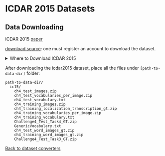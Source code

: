 # ICDAR 2015 Datasets

## Data Downloading
ICDAR 2015 [paper](https://rrc.cvc.uab.es/?ch=4)

[download source](https://rrc.cvc.uab.es/?ch=4&com=downloads): one must register an account to download the dataset.

<details>
  <summary>Where to Download ICDAR 2015</summary>

ICDAR 2015 Challenge has three tasks. Task 1 is Text Localization. Task 3 is Word Recognition. Task 4 is End-to-end Text Spotting. Task 2 Text Segmentation is not available.

### Text Localization

The four files downloaded from [web](https://rrc.cvc.uab.es/?ch=4&com=downloads) for task 1 are
```
ch4_training_images.zip
ch4_training_localization_transcription_gt.zip
ch4_test_images.zip
Challenge4_Test_Task1_GT.zip
```

### Word Recognition

The three files downloaded from [web](https://rrc.cvc.uab.es/?ch=4&com=downloads) for task 3 are
```
ch4_training_word_images_gt.zip
ch4_test_word_images_gt.zip
Challenge4_Test_Task3_GT.txt
```
The three files are only needed for training word recognition models. Training text detection models does not require the three files.





### E2E

The nine files downloaded from [web](https://rrc.cvc.uab.es/?ch=4&com=downloads) for task 4 are the union of the four files in the text localization task (task 1) and five vocabulary files
```
ch4_training_vocabulary.txt
ch4_training_vocabularies_per_image.zip
ch4_test_vocabulary.txt
ch4_test_vocabularies_per_image.zip
GenericVocabulary.txt
```
If you download a file named `Challenge4_Test_Task4_GT.zip`, please note that it is the same file as `Challenge4_Test_Task1_GT.zip`, except for its name. In this repository, we will use `Challenge4_Test_Task4_GT.zip` for ICDAR2015 dataset.

</details>


After downloading the icdar2015 dataset, place all the files under `[path-to-data-dir]` folder:
```
path-to-data-dir/
  ic15/
    ch4_test_images.zip
    ch4_test_vocabularies_per_image.zip
    ch4_test_vocabulary.txt
    ch4_training_images.zip
    ch4_training_localization_transcription_gt.zip
    ch4_training_vocabularies_per_image.zip
    ch4_training_vocabulary.txt
    Challenge4_Test_Task4_GT.zip
    GenericVocabulary.txt
    ch4_test_word_images_gt.zip
    ch4_training_word_images_gt.zip
    Challenge4_Test_Task3_GT.zip
```

[Back to dataset converters](converters.md)
